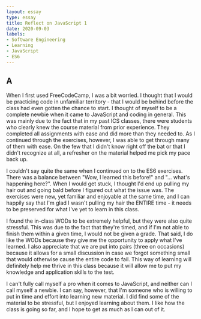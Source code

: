 ```yaml
---
layout: essay
type: essay
title: Reflect on JavaScript 1
date: 2020-09-03
labels:
- Software Engineering
- Learning
- JavaScript
- ES6
---
```

## A
When I first used FreeCodeCamp, I was a bit worried. I thought that I would be practicing code in unfamiliar territory - that I would be behind before the class had even gotten the chance to start. I thought of myself to be a complete newbie when it came to JavaScript and coding in general. This was mainly due to the fact that in my past ICS classes, there were students who clearly knew the course material from prior experience. They completed all assignments with ease and did more than they needed to.  As I continued through the exercises, however, I was able to get through many of them with ease. On the few that I didn't know right off the bat or that I didn't recognize at all, a refresher on the material helped me pick my pace back up.

I couldn't say quite the same when I continued on to the ES6 exercises. There was a balance between "Wow, I learned this before!" and "... what's happening here?". When I would get stuck, I thought I'd end up pulling my hair out and going bald before I figured out what the issue was. The exercises were new, yet familiar and enjoyable at the same time, and I can happily say that I'm glad I wasn't pulling my hair the ENTIRE time - it needs to be preserved for what I've yet to learn in this class.

I found the in-class WODs to be extremely helpful, but they were also quite stressful. This was due to the fact that they're timed, and if I'm not able to finish them within a given time, I would not be given a grade. That said, I do like the WODs because they give me the opportunity to apply what I've learned. I also appreciate that we are put into pairs (three on occasions) because it allows for a small discussion in case we forgot something small that would otherwise cause the entire code to fail. This way of learning will definitely help me thrive in this class because it will allow me to put my knowledge and application skills to the test.

I can't fully call myself a pro when it comes to JavaScript, and neither can I call myself a newbie. I can say, however, that I'm someone who is willing to put in time and effort into learning new material. I did find some of the material to be stressful, but I enjoyed learning about them. I like how the class is going so far, and I hope to get as much as I can out of it.
